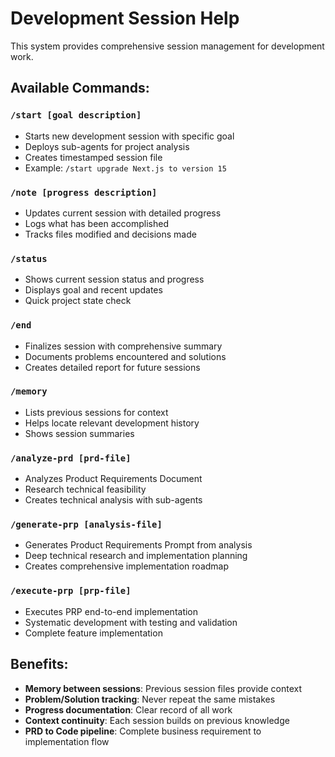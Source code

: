 # Development Session Help

This system provides comprehensive session management for development work.

## Available Commands:

### `/start [goal description]`
- Starts new development session with specific goal
- Deploys sub-agents for project analysis
- Creates timestamped session file
- Example: `/start upgrade Next.js to version 15`

### `/note [progress description]`
- Updates current session with detailed progress
- Logs what has been accomplished
- Tracks files modified and decisions made

### `/status`
- Shows current session status and progress
- Displays goal and recent updates
- Quick project state check

### `/end`
- Finalizes session with comprehensive summary
- Documents problems encountered and solutions
- Creates detailed report for future sessions

### `/memory`
- Lists previous sessions for context
- Helps locate relevant development history
- Shows session summaries

### `/analyze-prd [prd-file]`
- Analyzes Product Requirements Document
- Research technical feasibility
- Creates technical analysis with sub-agents

### `/generate-prp [analysis-file]`
- Generates Product Requirements Prompt from analysis
- Deep technical research and implementation planning
- Creates comprehensive implementation roadmap

### `/execute-prp [prp-file]`
- Executes PRP end-to-end implementation
- Systematic development with testing and validation
- Complete feature implementation

## Benefits:
- **Memory between sessions**: Previous session files provide context
- **Problem/Solution tracking**: Never repeat the same mistakes  
- **Progress documentation**: Clear record of all work
- **Context continuity**: Each session builds on previous knowledge
- **PRD to Code pipeline**: Complete business requirement to implementation flow